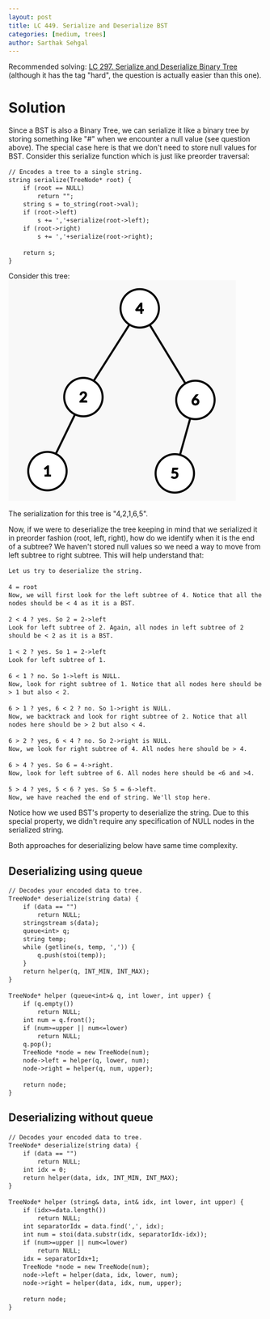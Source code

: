 ```yaml
---
layout: post
title: LC 449. Serialize and Deserialize BST
categories: [medium, trees]
author: Sarthak Sehgal
---
```

Recommended solving: [LC 297. Serialize and Deserialize Binary Tree](https://leetcode.com/problems/serialize-and-deserialize-binary-tree/) (although it has the tag "hard", the question is actually easier than this one).

# Solution
Since a BST is also a Binary Tree, we can serialize it like a binary tree by storing something like "#" when we encounter a null value (see question above). The special case here is that we don't need to store null values for BST.
Consider this serialize function which is just like preorder traversal:
```
// Encodes a tree to a single string.
string serialize(TreeNode* root) {
    if (root == NULL)
        return "";
    string s = to_string(root->val);
    if (root->left)
        s += ','+serialize(root->left);
    if (root->right)
        s += ','+serialize(root->right);
    
    return s;
}
```
Consider this tree:
![LC449 graph](../images/LC449.png)

The serialization for this tree is "4,2,1,6,5".

Now, if we were to deserialize the tree keeping in mind that we serialized it in preorder fashion (root, left, right), how do we identify when it is the end of a subtree? We haven't stored null values so we need a way to move from left subtree to right subtree. This will help understand that:
```
Let us try to deserialize the string.

4 = root
Now, we will first look for the left subtree of 4. Notice that all the nodes should be < 4 as it is a BST.

2 < 4 ? yes. So 2 = 2->left
Look for left subtree of 2. Again, all nodes in left subtree of 2 should be < 2 as it is a BST.

1 < 2 ? yes. So 1 = 2->left
Look for left subtree of 1.

6 < 1 ? no. So 1->left is NULL.
Now, look for right subtree of 1. Notice that all nodes here should be > 1 but also < 2.

6 > 1 ? yes, 6 < 2 ? no. So 1->right is NULL.
Now, we backtrack and look for right subtree of 2. Notice that all nodes here should be > 2 but also < 4.

6 > 2 ? yes, 6 < 4 ? no. So 2->right is NULL.
Now, we look for right subtree of 4. All nodes here should be > 4.

6 > 4 ? yes. So 6 = 4->right.
Now, look for left subtree of 6. All nodes here should be <6 and >4.

5 > 4 ? yes, 5 < 6 ? yes. So 5 = 6->left.
Now, we have reached the end of string. We'll stop here.
```

Notice how we used BST's property to deserialize the string. Due to this special property, we didn't require any specification of NULL nodes in the serialized string.

Both approaches for deserializing below have same time complexity.

## Deserializing using queue
```
// Decodes your encoded data to tree.
TreeNode* deserialize(string data) {
    if (data == "")
        return NULL;
    stringstream s(data);
    queue<int> q;
    string temp;
    while (getline(s, temp, ',')) {
        q.push(stoi(temp));
    }
    return helper(q, INT_MIN, INT_MAX);
}

TreeNode* helper (queue<int>& q, int lower, int upper) {
    if (q.empty())
        return NULL;
    int num = q.front();
    if (num>=upper || num<=lower)
        return NULL;
    q.pop();
    TreeNode *node = new TreeNode(num);
    node->left = helper(q, lower, num);
    node->right = helper(q, num, upper);
    
    return node;
}
```

## Deserializing without queue
```
// Decodes your encoded data to tree.
TreeNode* deserialize(string data) {
    if (data == "")
        return NULL;
    int idx = 0;
    return helper(data, idx, INT_MIN, INT_MAX);
}

TreeNode* helper (string& data, int& idx, int lower, int upper) {
    if (idx>=data.length())
        return NULL;
    int separatorIdx = data.find(',', idx);
    int num = stoi(data.substr(idx, separatorIdx-idx));
    if (num>=upper || num<=lower)
        return NULL;
    idx = separatorIdx+1;
    TreeNode *node = new TreeNode(num);
    node->left = helper(data, idx, lower, num);
    node->right = helper(data, idx, num, upper);
    
    return node;
}
```